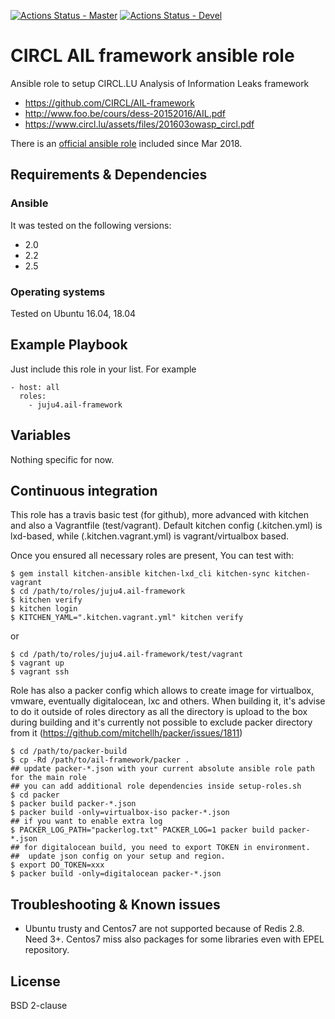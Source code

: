 [![Actions Status - Master](https://github.com/juju4/ansible-ail-framework/workflows/AnsibleCI/badge.svg)](https://github.com/juju4/ansible-ail-framework/actions?query=branch%3Amaster)
[![Actions Status - Devel](https://github.com/juju4/ansible-ail-framework/workflows/AnsibleCI/badge.svg?branch=devel)](https://github.com/juju4/ansible-ail-framework/actions?query=branch%3Adevel)

# CIRCL AIL framework ansible role

Ansible role to setup CIRCL.LU Analysis of Information Leaks framework
* https://github.com/CIRCL/AIL-framework
* http://www.foo.be/cours/dess-20152016/AIL.pdf
* https://www.circl.lu/assets/files/201603owasp_circl.pdf

There is an [official ansible role](https://github.com/CIRCL/AIL-framework/tree/master/ansible) included since Mar 2018.

## Requirements & Dependencies

### Ansible
It was tested on the following versions:
 * 2.0
 * 2.2
 * 2.5

### Operating systems

Tested on Ubuntu 16.04, 18.04

## Example Playbook

Just include this role in your list.
For example

```
- host: all
  roles:
    - juju4.ail-framework
```

## Variables

Nothing specific for now.

## Continuous integration

This role has a travis basic test (for github), more advanced with kitchen and also a Vagrantfile (test/vagrant).
Default kitchen config (.kitchen.yml) is lxd-based, while (.kitchen.vagrant.yml) is vagrant/virtualbox based.

Once you ensured all necessary roles are present, You can test with:
```
$ gem install kitchen-ansible kitchen-lxd_cli kitchen-sync kitchen-vagrant
$ cd /path/to/roles/juju4.ail-framework
$ kitchen verify
$ kitchen login
$ KITCHEN_YAML=".kitchen.vagrant.yml" kitchen verify
```
or
```
$ cd /path/to/roles/juju4.ail-framework/test/vagrant
$ vagrant up
$ vagrant ssh
```

Role has also a packer config which allows to create image for virtualbox, vmware, eventually digitalocean, lxc and others.
When building it, it's advise to do it outside of roles directory as all the directory is upload to the box during building 
and it's currently not possible to exclude packer directory from it (https://github.com/mitchellh/packer/issues/1811)
```
$ cd /path/to/packer-build
$ cp -Rd /path/to/ail-framework/packer .
## update packer-*.json with your current absolute ansible role path for the main role
## you can add additional role dependencies inside setup-roles.sh
$ cd packer
$ packer build packer-*.json
$ packer build -only=virtualbox-iso packer-*.json
## if you want to enable extra log
$ PACKER_LOG_PATH="packerlog.txt" PACKER_LOG=1 packer build packer-*.json
## for digitalocean build, you need to export TOKEN in environment.
##  update json config on your setup and region.
$ export DO_TOKEN=xxx
$ packer build -only=digitalocean packer-*.json
```

## Troubleshooting & Known issues

* Ubuntu trusty and Centos7 are not supported because of Redis 2.8. Need 3+.
Centos7 miss also packages for some libraries even with EPEL repository.

## License

BSD 2-clause

